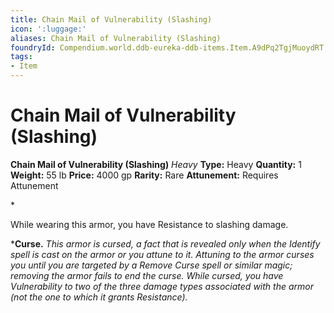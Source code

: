 ```yaml
---
title: Chain Mail of Vulnerability (Slashing)
icon: ':luggage:'
aliases: Chain Mail of Vulnerability (Slashing)
foundryId: Compendium.world.ddb-eureka-ddb-items.Item.A9dPq2TgjMuoydRT
tags:
- Item
---
```


# Chain Mail of Vulnerability (Slashing)

**Chain Mail of Vulnerability (Slashing)**
_Heavy_
**Type:** Heavy
**Quantity:** 1
**Weight:** 55 lb
**Price:** 4000 gp
**Rarity:** Rare
**Attunement:** Requires Attunement

*<p>While wearing this armor, you have Resistance to slashing damage.

***Curse.** *This armor is cursed, a fact that is revealed only when the Identify spell is cast on the armor or you attune to it. Attuning to the armor curses you until you are targeted by a Remove Curse spell or similar magic; removing the armor fails to end the curse. While cursed, you have Vulnerability to two of the three damage types associated with the armor (not the one to which it grants Resistance).</p>*